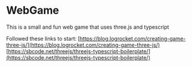 # WebGame
This is a small and fun web game that uses three.js and typescript

Followed these links to start:
[https://blog.logrocket.com/creating-game-three-js/](https://blog.logrocket.com/creating-game-three-js/)
[https://sbcode.net/threejs/threejs-typescript-boilerplate/](https://sbcode.net/threejs/threejs-typescript-boilerplate/)

